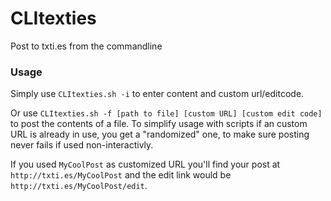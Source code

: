 # CLItexties
Post to txti.es from the commandline

### Usage

Simply use `CLItexties.sh -i` to enter content and custom url/editcode.

Or use `CLItexties.sh -f [path to file] [custom URL] [custom edit code]` to post the contents of a file. To simplify usage with scripts if an custom URL is already in use, you get a "randomized" one, to make sure posting never fails if used non-interactivly.

If you used `MyCoolPost` as customized URL you'll find your post at `http://txti.es/MyCoolPost` and the edit link would be `http://txti.es/MyCoolPost/edit`.
